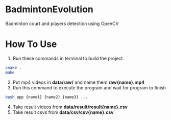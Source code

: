 # BadmintonEvolution
Badminton court and players detection using OpenCV

# How To Use
1. Run these commands in terminal to build the project.
```bash
cmake .
make
```
2. Put mp4 videos in **data/raw/** and name them **raw{name}.mp4**
3. Run this command to execute the program and wait for program to finish
```bash
bash app {name1} {name2} {name3} ...
```
4. Take result videos from **data/result/result{name}.csv**
5. Take result csvs from **data/csv/csv{name}.csv**